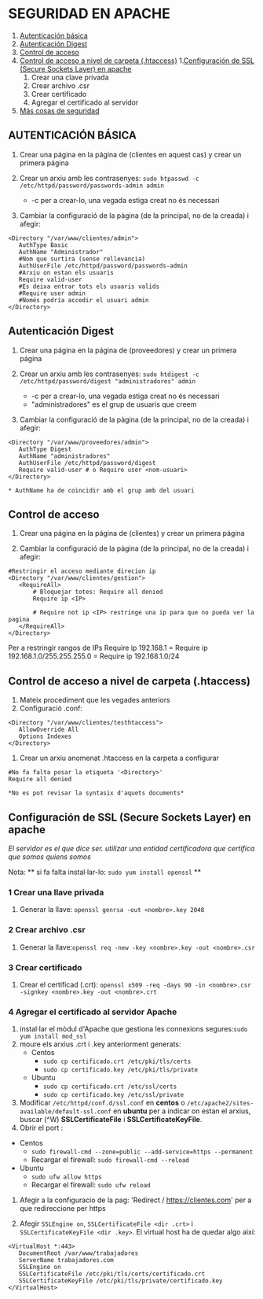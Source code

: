 # SEGURIDAD EN APACHE
1. [Autenticación básica](#autenticación-básica)
1. [Autenticación Digest](#Autenticación-Digest)
1. [Control de acceso](#control-de-acceso)
1. [Control de acceso a nivel de carpeta (.htaccess)](#Control-de-acceso-a-nivel-de-carpeta-(.htaccess))
1.[Configuración de SSL (Secure Sockets Layer) en apache](#Configuración-de-SSL-(Secure-Sockets-Layer)-en-apache)
    1. Crear una clave privada
    1. Crear archivo .csr
    1. Crear certificado
    1. Agregar el certificado al servidor
1. [Más cosas de seguridad](#per-a-el-https)

## AUTENTICACIÓN BÁSICA
1. Crear una página en la página de (clientes en aquest cas) y crear un primera página
1. Crear un arxiu amb les contrasenyes: `sudo htpasswd -c /etc/httpd/password/passwords-admin admin`
    * -c per a crear-lo, una vegada estiga creat no és necessari

1. Cambiar la configuració de la pàgina (de la principal, no de la creada) i afegir:
```
<Directory "/var/www/clientes/admin">
   AuthType Basic
   AuthName "Administrador"
   #Nom que surtira (sense rellevancia)	  
   AuthUserFile /etc/httpd/password/passwords-admin
   #Arxiu on estan els usuaris   
   Require valid-user
   #Es deixa entrar tots els usuaris valids
   #Require user admin
   #Només podría accedir el usuari admin
</Directory>
```

## Autenticación Digest
1. Crear una página en la página de (proveedores) y crear un primera página

1. Crear un arxiu amb les contrasenyes: `sudo htdigest -c /etc/httpd/password/digest "administradores" admin`
    * -c per a crear-lo, una vegada estiga creat no és necessari
    * "administradores" es el grup de usuaris que creem

1. Cambiar la configuració de la pàgina (de la principal, no de la creada) i afegir:

```
<Directory "/var/www/proveedores/admin">
   AuthType Digest
   AuthName "administradores"
   AuthUserFile /etc/httpd/password/digest
   Require valid-user # o Require user <nom-usuari>
</Directory>
```

    * AuthName ha de coincidir amb el grup amb del usuari


## Control de acceso

1. Crear una página en la página de (clientes) y crear un primera página

1. Cambiar la configuració de la pàgina (de la principal, no de la creada) i afegir:
```
#Restringir el acceso mediante direcion ip
<Directory "/var/www/clientes/gestion">
   <RequireAll>
       # Bloquejar totes: Require all denied
       Require ip <IP>

       # Require not ip <IP> restringe una ip para que no pueda ver la pagina
   </RequireAll>
</Directory>
```
Per a restringir rangos de IPs
Require ip 192.168.1 = Require ip 192.168.1.0/255.255.255.0 = Require ip 192.168.1.0/24


## Control de acceso a nivel de carpeta (.htaccess)
1. Mateix procediment que les vegades anteriors
1. Configuració .conf:
```
<Directory "/var/www/clientes/testhtaccess">
   AllowOverride All
   Options Indexes
</Directory>
```
1. Crear un arxiu anomenat .htaccess en la carpeta a configurar
```
#No fa falta posar la etiqueta '<Directory>'
Require all denied
```
    *No es pot revisar la syntasix d'aquets documents*

## Configuración de SSL (Secure Sockets Layer) en apache
 *El servidor es el que dice ser. utilizar una entidad certificadora que certifica que somos quiens somos*

Nota: ** si fa falta instal·lar-lo: ```sudo yum install openssl``` **

### 1 Crear una llave privada
1. Generar la llave: ```openssl genrsa -out <nombre>.key 2048```

### 2 Crear archivo .csr
1. Generar la llave:```openssl req -new -key <nombre>.key -out <nombre>.csr```

### 3 Crear certificado
1. Crear el certificad (.crt): ```openssl x509 -req -days 90 -in <nombre>.csr -signkey <nombre>.key -out <nombre>.crt```

### 4 Agregar el certificado al servidor Apache
1. instal·lar el mòdul d'Apache que gestiona les connexions segures:```sudo yum install mod_ssl```
1. moure els arxius .crt i .key anteriorment generats:
    * Centos
      * `sudo cp certificado.crt /etc/pki/tls/certs`
      * `sudo cp certificado.key /etc/pki/tls/private`
    + Ubuntu
      * `sudo cp certificado.crt /etc/ssl/certs`
      * `sudo cp certificado.key /etc/ssl/private`
1. Modificar `/etc/httpd/conf.d/ssl.conf` en **centos** o `/etc/apache2/sites-available/default-ssl.conf` en **ubuntu** per a indicar on estan el arxius, buscar (^W) **SSLCertificateFile** i **SSLCertificateKeyFile**.
1. Obrir el port :
  * Centos
    * `sudo firewall-cmd --zone=public --add-service=https --permanent`
    * Recargar el firewall: `sudo firewall-cmd --reload`
  * Ubuntu
    * `sudo ufw allow https`
    * Recargar el firewall: `sudo ufw reload`
1. Afegir a la configuracio de la pag: 'Redirect / https://clientes.com' per a que redireccione per https

1. Afegir `SSLEngine on`, `SSLCertificateFile <dir .crt>` i `SSLCertificateKeyFile <dir .key>`. El virtual host ha de quedar algo així:
```
<VirtualHost *:443>
   DocumentRoot /var/www/trabajadores
   ServerName trabajadores.com
   SSLEngine on
   SSLCertificateFile /etc/pki/tls/certs/certificado.crt
   SSLCertificateKeyFile /etc/pki/tls/private/certificado.key
</VirtualHost>
```
